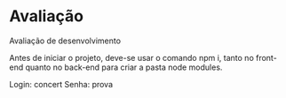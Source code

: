 # Avaliação
Avaliação de desenvolvimento

Antes de iniciar o projeto, deve-se usar o comando npm i, tanto no front-end quanto no back-end para criar a pasta node modules.

Login: concert
Senha: prova
